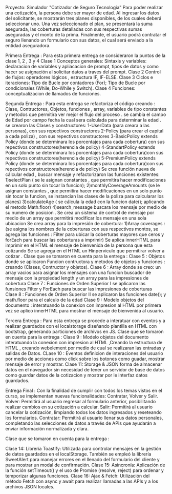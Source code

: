 Proyecto: Simulador "Cotizador de Seguro Tecnología"
Para poder realizar una cotización, la persona debe ser mayor de edad.
Al ingresar los datos del solicitante, se mostrarán tres planes disponibles, de los cuales deberá seleccionar uno.
Una vez seleccionado el plan, se presentará la suma asegurada, las coberturas detalladas con sus respectivas sumas aseguradas y el monto de la prima.
Finalmente, el usuario podrá contratar el seguro llenando un formulario con sus datos, el cual será enviado a la entidad aseguradora.

Primera  Entrega :
Para esta primera entrega se consideraron la puntos de la clase 1, 2 , 3 y 4 
Clase 1 Conceptos generales: Sintaxis y variables: declaracion  de variables y apliacacion de prompt, tipos de datos y como hacer se asignación al solicitar datos a traves del prompt.
Clase 2 Control de flujos:  operadores lógicos , estructura IF, IF-ELSE.
Clase 3 Ciclos e iteraciones: Tipo de Bucle por contadores (For); Tipo de Bucle por condicionales (While, Do-While y Switch).
Clase 4 Funciones: conceptualizacion de llamados de funciones.

Segunda Entrega :
Para esta entrega se refactoriza el código creando : Clase, Contructores, Objetos, funciones , array, variables de tipo constantes y metodos que permitira ver mejor el flujo del proceso .
se cambia el campo de Edad por campo fecha la cual sera calculada para determinar la edad .
se crearon las Clases y constructores: 
    1-UserData (para creara a las personas), con sus repectivos constructores 
    2-Policy (para crear el capital a cada poliza) , con sus repectivos constructores
    3-BasicPolicy extends Policy (donde se determinara los porcentajes para cada cobertura) con sus repectivos constructores(herencia de policy)
    4-StandartPolicy extends Policy (donde se determinara los porcentajes para cada cobertura)con sus repectivos constructores(herencia de policy)
    5-PremiumPolicy extends Policy (donde se determinara los porcentajes para cada cobertura)con sus repectivos constructores(herencia de policy)
Se crea función nueva de cálcular edad , buscar mensaje y refactorizaron las funciones existentes:
   1)selectPlan ( se le asignan constantes , que permitira hacer  modificaciones en un solo punto sin tocar la funcion);
   2)monthlyCoverageAmounts (se le asignan constantes , que permitira hacer  modificaciones en un solo punto sin tocar la funcion, se instancian las clases de la poliza para calcularar los planes)
   3)calculateAge ( se cálcula la edad con la funcion date(); aplicando el metodo Math.floor)
   4)search_message buscara los mensaje por medio de su numero de posicion .
Se crea un sistema de control de mensaje por medio de un array que permitirá modificar los mensaje en una sola ubicacion 
Se crea array para la impresión  de cobertura:
   1)Array coverages : (se asigna los nombres de la coberturas con sus respectivos montos, se agrega las funciones : Filter para ubicar la coberturas mayores que ceros y forEach para buscar las coberturas a imprimir)
Se aplica innerHTML para imprimir en el HTML el  mensaje de  bienvenida de la persona que esta cotizando 
Se se agrega en el HTML un Hinperviculo que permitirar volver a cotizar .
 Clase que se tomaron en cuenta para la entrega : 
  Clase 5 : Objetos donde se aplicaron Funcion contructora  y metodos de objetos y funciones : creando (Clases, Contructor y objetos).
  Clase 6 : Array donde se  creo: un array vacios para asignar los mensajes con una funcion buscador de mensaje con la propiedad length y un array para las impresiones de cobertura
  Clase 7 : Funciones de Orden Superior I se aplicaron las funsiones Filter y ForEach para buscar las impresiones de coberturas  
  Clase 8 : Funciones de Orden Superior II se aplicaron las funciones date(); y math.floor para el calculo de la edad 
  Clase 9 : Modelo objetos del documento : interatuando la conexion con impresion al HTML por primera vez se aplico innerHTML para mostrar el mensaje de bienvenida al usuario. 

Tercera Entrega : 
Para esta entrega se procede a interatuar con eventos y a realizar guardados con el localstorage diseñando plantilla en HTML con bootstrap, generando particiones de archivos en JS.
 Clase que se tomaron en cuenta para la entrega : 
  Clase 9 : Modelo objetos del documento  interatuando la conexion con impresion al HTML ,Creando la estructura de HTML , creando webelement por medio de cual se realizaran las entradas y salidas de Datos.
  CLase 10 : Eventos definicion de interaciones del usuario por medio de acciones como click sobre los botones como guadar, mostrar mensaje de error y mostrar. 
  Clase 11:  Storage & JSON forma de almacenar datos en el navegador sin necesidad de tener un servidor de base de datos como guardar datos de la cotizacion  y mostrar por le interfaz datos guardados.
 
Entrega Final :
Con la finalidad de cumplir con todos los temas vistos en el curso, se implementan nuevas funcionalidades: Contratar, Volver y Salir.
Volver: Permitirá al usuario regresar al formulario anterior, posibilitando realizar cambios en su cotización a calcular.
Salir: Permitirá al usuario cancelar la cotización, limpiando todos los datos ingresados y reseteando los formularios.
Contratar: Permitirá al usuario llenar sus datos personales, completando las selecciones de datos a través de APIs que ayudarán a enviar información normalizada y clara. 

Clase que se tomaron en cuenta para la entrega : 

Clase 14: Librería Toastify: Utilizada para controlar mensajes en la gestión de datos guardados en el localStorage. También se empleó la librería SweetAlert para manejar errores en el llenado del formulario del cliente y para mostrar un modal de confirmación.
Clase 15: Asincronía: Aplicación de la función setTimeout() y el uso de Promise (resolve, reject) para ordenar y temporizar algunas funciones.
Clase 16: Ajax & Fetch: Utilización del método Fetch con async y await para realizar llamadas a las APIs y a los archivos JSON locales.
